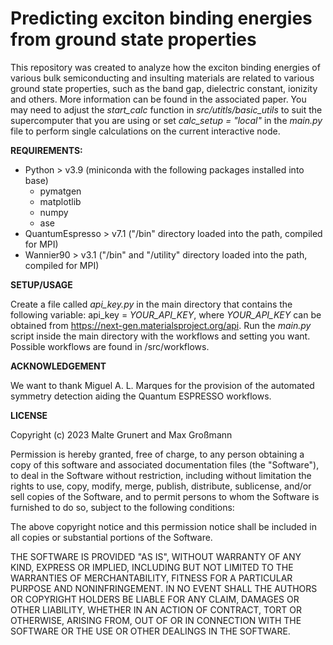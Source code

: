 # Predicting exciton binding energies from ground state properties

This repository was created to analyze how the exciton binding energies of various bulk
semiconducting and insulting materials are related to various ground state properties,
such as the band gap, dielectric constant, ionizity and others. More information can
be found in the associated paper. You may need to adjust the *start_calc* function in 
*src/utitls/basic_utils* to suit the supercomputer that you are using or set *calc_setup = "local"* 
in the *main.py* file to perform single calculations on the current interactive node.

**REQUIREMENTS:**

- Python > v3.9 (miniconda with the following packages installed into base)
    - pymatgen
    - matplotlib
    - numpy
    - ase
- QuantumEspresso > v7.1 ("/bin" directory loaded into the path, compiled for MPI)
- Wannier90 > v3.1 ("/bin" and "/utility" directory loaded into the path, compiled for MPI)

**SETUP/USAGE**

Create a file called *api_key.py* in the main directory that contains the following variable: api_key = *YOUR_API_KEY*, 
where *YOUR_API_KEY* can be obtained from https://next-gen.materialsproject.org/api.
Run the *main.py* script inside the main directory with the workflows and setting you want.
Possible workflows are found in /src/workflows.

**ACKNOWLEDGEMENT**

We want to thank Miguel A. L. Marques for the provision of the automated symmetry detection aiding the Quantum ESPRESSO workflows.

**LICENSE**

Copyright (c) 2023 Malte Grunert and Max Großmann 

Permission is hereby granted, free of charge, to any person obtaining a copy
of this software and associated documentation files (the "Software"), to deal
in the Software without restriction, including without limitation the rights
to use, copy, modify, merge, publish, distribute, sublicense, and/or sell
copies of the Software, and to permit persons to whom the Software is
furnished to do so, subject to the following conditions:

The above copyright notice and this permission notice shall be included in all
copies or substantial portions of the Software.

THE SOFTWARE IS PROVIDED "AS IS", WITHOUT WARRANTY OF ANY KIND, EXPRESS OR
IMPLIED, INCLUDING BUT NOT LIMITED TO THE WARRANTIES OF MERCHANTABILITY,
FITNESS FOR A PARTICULAR PURPOSE AND NONINFRINGEMENT. IN NO EVENT SHALL THE
AUTHORS OR COPYRIGHT HOLDERS BE LIABLE FOR ANY CLAIM, DAMAGES OR OTHER
LIABILITY, WHETHER IN AN ACTION OF CONTRACT, TORT OR OTHERWISE, ARISING FROM,
OUT OF OR IN CONNECTION WITH THE SOFTWARE OR THE USE OR OTHER DEALINGS IN THE
SOFTWARE.
